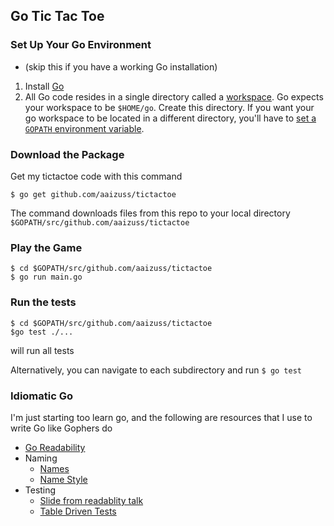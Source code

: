 ## Go Tic Tac Toe

### Set Up Your Go Environment
* (skip this if you have a working Go installation)
1. Install [Go](https://golang.org/doc/install)
2. All Go code resides in a single directory called a [workspace](https://golang.org/doc/code.html#Workspaces). Go expects your workspace to be `$HOME/go`. Create this directory. If you want your go workspace to be located in a different directory, you'll have to [set a `GOPATH` environment variable](https://github.com/golang/go/wiki/SettingGOPATH).

### Download the Package
Get my tictactoe code with this command

`$ go get github.com/aaizuss/tictactoe`

The command downloads files from this repo to your local directory `$GOPATH/src/github.com/aaizuss/tictactoe`

### Play the Game
```
$ cd $GOPATH/src/github.com/aaizuss/tictactoe
$ go run main.go
```

### Run the tests
```
$ cd $GOPATH/src/github.com/aaizuss/tictactoe
$go test ./...
``` 
will run all tests

Alternatively, you can navigate to each subdirectory and run `$ go test`

### Idiomatic Go
I'm just starting too learn go, and the following are resources that I use to write Go like Gophers do
* [Go Readability](https://talks.golang.org/2014/readability.slide)
* Naming
  * [Names](https://talks.golang.org/2014/names.slide)
  * [Name Style](https://talks.golang.org/2014/organizeio.slide#21)
* Testing
  * [Slide from readablity talk](https://talks.golang.org/2014/readability.slide#39)
  * [Table Driven Tests](https://dave.cheney.net/2013/06/09/writing-table-driven-tests-in-go)
